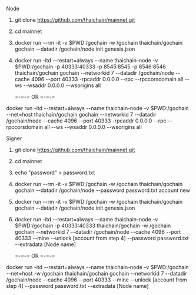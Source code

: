 Node
1. git clone https://github.com/thaichain/mainnet.git
2. cd mainnet
3. docker run --rm -it -v $PWD:/gochain -w /gochain thaichain/gochain gochain --datadir /gochain/node init genesis.json
4. docker run -itd --restart=always --name thaichain-node -v $PWD:/gochain -p 40333:40333 -p 8545:8545 -p 8546:8546 thaichain/gochain gochain --networkid 7  --datadir /gochain/node  --cache 4096 --port 40333 -rpcaddr 0.0.0.0 --rpc --rpccorsdomain all  --ws --wsaddr 0.0.0.0 --wsorigins all

    =-=-= OR =-=-=

docker run -itd --restart=always --name thaichain-node -v $PWD:/gochain --net=host thaichain/gochain gochain --networkid 7  --datadir /gochain/node  --cache 4096 --port 40333 -rpcaddr 0.0.0.0 --rpc --rpccorsdomain all  --ws --wsaddr 0.0.0.0 --wsorigins all

Signer
1. git clone https://github.com/thaichain/mainnet.git
2. cd mainnet
3. echo "password" > password.txt 
4. docker run --rm -it -v $PWD:/gochain -w /gochain thaichain/gochain gochain --datadir /gochain/node --password password.txt account new 
5. docker run --rm -it -v $PWD:/gochain -w /gochain thaichain/gochain gochain --datadir /gochain/node init genesis.json
6. docker run -itd --restart=always --name thaichain-node -v $PWD:/gochain -p 40333:40333 thaichain/gochain -w /gochain gochain --networkid 7  --datadir /gochain/node  --cache 4096 --port 40333 --mine --unlock [account from step 4] --password password.txt --extradata [Node name]

   =-=-= OR =-=-=

docker run -itd --restart=always --name thaichain-node -v $PWD:/gochain --net=host -w /gochain thaichain/gochain gochain --networkid 7  --datadir /gochain/node  --cache 4096 --port 40333 --mine --unlock [account from step 4] --password password.txt --extradata [Node name]
